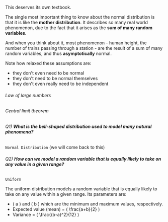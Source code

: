 This deserves its own textbook. 

The single most important thing to know about the normal distribution is that it is like the **mother distribution**. It describes so many real world phenomenon, due to the fact that it arises as the **sum of many random variables.** 

And when you think about it, most phenomenon - human height, the number of trains passing through a station - are the result of a sum of many random variables, and thus **asymptotically** normal. 

Note how relaxed these assumptions are: 
- they don't even need to be normal
- they don't need to be normal themselves
- they don't even really need to be independent

###### Law of large numbers

###### Central limit theorem


###### Q1) **What is the bell-shaped distribution used to model many natural phenomena?**
`Normal Distribution`
(we will come back to this)

###### Q2) **How can we model a random variable that is equally likely to take on any value in a given range?**
`Uniform`

The uniform distribution models a random variable that is equally likely to take on any value within a given range. Its parameters are:
- \( a \) and \( b \) which are the minimum and maximum values, respectively.
- Expected value (mean) = \( \frac{a+b}{2} \)
- Variance = \( \frac{(b-a)^2}{12} \)

